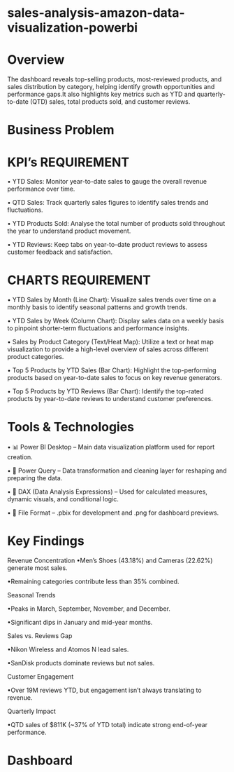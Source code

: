 # sales-analysis-amazon-data-visualization-powerbi

# Overview
The dashboard reveals top-selling products, most-reviewed products, and sales distribution by category, helping identify growth opportunities and performance gaps.It also highlights key metrics such as YTD and quarterly-to-date (QTD) sales, total products sold, and customer reviews.

# Business Problem
   # KPI’s REQUIREMENT
• YTD Sales: Monitor year-to-date sales to gauge the overall revenue performance over time.

• QTD Sales: Track quarterly sales figures to identify sales trends and fluctuations.

• YTD Products Sold: Analyse the total number of products sold throughout the year to understand product movement.

• YTD Reviews: Keep tabs on year-to-date product reviews to assess customer feedback and satisfaction.

   # CHARTS REQUIREMENT
• YTD Sales by Month (Line Chart): Visualize sales trends over time on a monthly basis to identify seasonal patterns and growth trends.

• YTD Sales by Week (Column Chart): Display sales data on a weekly basis to pinpoint shorter-term fluctuations and performance insights.

• Sales by Product Category (Text/Heat Map): Utilize a text or heat map visualization to provide a high-level overview of sales across different product categories.

• Top 5 Products by YTD Sales (Bar Chart): Highlight the top-performing products based on year-to-date sales to focus on key revenue generators.

• Top 5 Products by YTD Reviews (Bar Chart): Identify the top-rated products by year-to-date reviews to understand customer preferences.

# Tools & Technologies
• 📊 Power BI Desktop – Main data visualization platform used for report creation.

• 📂 Power Query – Data transformation and cleaning layer for reshaping and preparing the data.

• 🧠 DAX (Data Analysis Expressions) – Used for calculated measures, dynamic visuals, and conditional logic.

• 📁 File Format – .pbix for development and .png for dashboard previews.


 # Key Findings
Revenue Concentration
•Men’s Shoes (43.18%) and Cameras (22.62%) generate most sales.

•Remaining categories contribute less than 35% combined.

Seasonal Trends

•Peaks in March, September, November, and December.

•Significant dips in January and mid-year months.

Sales vs. Reviews Gap

•Nikon Wireless and Atomos N lead sales.

•SanDisk products dominate reviews but not sales.

Customer Engagement

•Over 19M reviews YTD, but engagement isn’t always translating to revenue.

Quarterly Impact

•QTD sales of $811K (~37% of YTD total) indicate strong end-of-year performance.


# Dashboard


